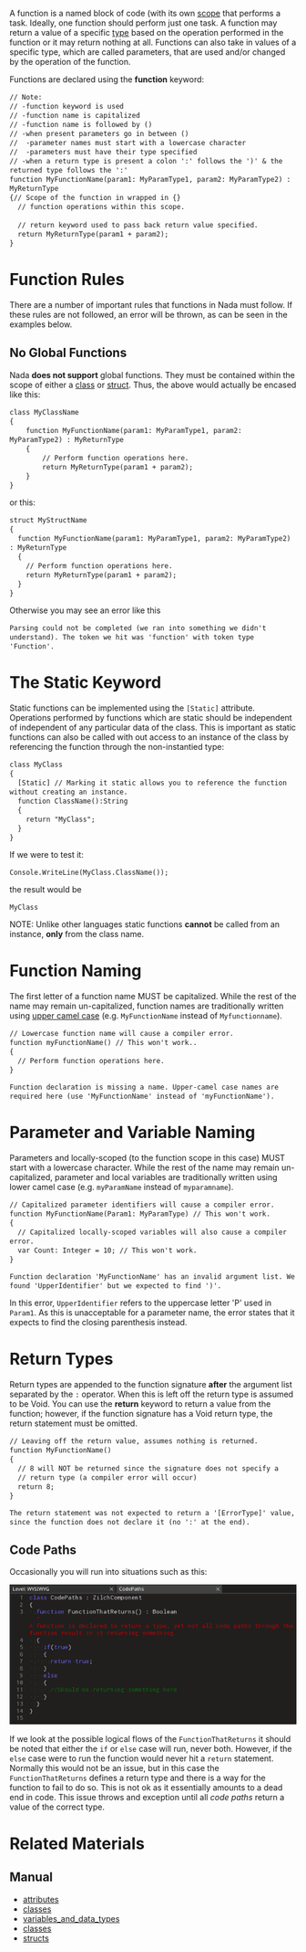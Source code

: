 A function is a named block of code (with its own [scope](variables_and_data_types.md#scope) that performs a task. Ideally, one function should perform just one task. A function may return a value of a specific [type](variables_and_data_types.md) based on the operation performed in the function or it may return nothing at all. Functions can also take in values of a specific type, which are called parameters, that are used and/or changed by the operation of the function.

Functions are declared using the **function** keyword:
```lang=csharp, name=Function Declaration
// Note:
// -function keyword is used
// -function name is capitalized
// -function name is followed by ()
// -when present parameters go in between ()
//  -parameter names must start with a lowercase character
//  -parameters must have their type specified
// -when a return type is present a colon ':' follows the ')' & the returned type follows the ':'
function MyFunctionName(param1: MyParamType1, param2: MyParamType2) : MyReturnType
{// Scope of the function in wrapped in {}
  // function operations within this scope.
  
  // return keyword used to pass back return value specified.
  return MyReturnType(param1 + param2);
}
```

 # Function Rules

There are a number of important rules that functions in Nada must follow. If these rules are not followed, an error will be thrown, as can be seen in the examples below. 

 ## No Global Functions
Nada **does not support** global functions. They must be contained within the scope of either a [class](classes.md) or [struct](structs.md). Thus, the above would actually be encased like this:

```lang=csharp, name=Function Defined Within a Class
class MyClassName
{
    function MyFunctionName(param1: MyParamType1, param2: MyParamType2) : MyReturnType
    {
        // Perform function operations here.
        return MyReturnType(param1 + param2);
    }
}
```

or this:
```lang=csharp, name=Function Defined Within a Struct
struct MyStructName
{
  function MyFunctionName(param1: MyParamType1, param2: MyParamType2) : MyReturnType
  {
    // Perform function operations here.
    return MyReturnType(param1 + param2);
  }
}
```
Otherwise you may see an error like this

```name=Console Window
Parsing could not be completed (we ran into something we didn't understand). The token we hit was 'function' with token type 'Function'.
```

 # The Static Keyword
Static functions can be implemented using the `[Static]` attribute. Operations performed by functions which are static should be independent of independent of any particular data of the class. This is important as static functions can also be called with out access to an instance of the class by referencing the function through the non-instantied type:

```lang=csharp, name=Static Function
class MyClass
{
  [Static] // Marking it static allows you to reference the function without creating an instance.
  function ClassName():String
  {
    return "MyClass";
  }
}
```
If we were to test it:
```
Console.WriteLine(MyClass.ClassName());
```
the result would be

```name=ConsoleWindow
MyClass
```
NOTE: Unlike other languages static functions **cannot** be called from an instance, **only** from the class name.

 # Function Naming

The first letter of a function name MUST be capitalized. While the rest of the name may remain un-capitalized, function names are traditionally written using [upper camel case](https://en.wikipedia.org/wiki/Camel_case) (e.g. `MyFunctionName` instead of `Myfunctionname`).

```lang=csharp, name=Incorrect Function Name
// Lowercase function name will cause a compiler error.
function myFunctionName() // This won't work..
{
  // Perform function operations here.
}
```

```name=Console Window
Function declaration is missing a name. Upper-camel case names are required here (use 'MyFunctionName' instead of 'myFunctionName').
```

 # Parameter and Variable Naming

Parameters and locally-scoped (to the function scope in this case) MUST start with a lowercase character. While the rest of the name may remain un-capitalized, parameter and local variables are traditionally written using lower camel case (e.g. `myParamName` instead of `myparamname`).

```lang=csharp, name=Incorrect Parameter Name
// Capitalized parameter identifiers will cause a compiler error.
function MyFunctionName(Param1: MyParamType) // This won't work.
{
  // Capitalized locally-scoped variables will also cause a compiler error.
  var Count: Integer = 10; // This won't work.
}
```

```name=Console Window
Function declaration 'MyFunctionName' has an invalid argument list. We found 'UpperIdentifier' but we expected to find ')'.
```
In this error, `UpperIdentifier` refers to the uppercase letter 'P' used in `Param1`. As this is unacceptable for a parameter name, the error states that it expects to find the closing parenthesis instead.

 # Return Types

Return types are appended to the function signature **after** the argument list separated by the `:` operator. When this is left off the return type is assumed to be Void. You can use the **return** keyword to return a value from the function; however, if the function signature has a Void return type, the return statement must be omitted.

```lang=csharp, name=Using return Without Specifying Return Type
// Leaving off the return value, assumes nothing is returned.
function MyFunctionName()
{
  // 8 will NOT be returned since the signature does not specify a 
  // return type (a compiler error will occur)
  return 8;
}
```

```name=Console Window
The return statement was not expected to return a '[ErrorType]' value, since the function does not declare it (no ':' at the end).
```

 ## Code Paths
Occasionally you will run into situations such as this:


![image](https://raw.githubusercontent.com/ZilchEngine/ZilchFiles/master/doc_files/66750.png)

If we look at the possible logical flows of the `FunctionThatReturns` it should be noted that either the `if` or `else` case will run, never both. However, if the `else` case were to run the function would never hit a `return` statement. Normally this would not be an issue, but in this case the `FunctionThatReturns` defines a return type and there is a way for the function to fail to do so. This is not ok as it essentially amounts to a dead end in code. This issue throws and exception until all *code paths* return a value of the correct type.

 # Related Materials
 ## Manual
- [attributes](attributes.md)
- [classes](classes.md)
- [variables_and_data_types](variables_and_data_types.md)
- [classes](classes.md)
- [structs](structs.md)
 

 